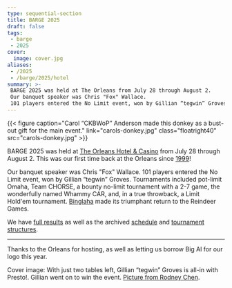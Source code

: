 ```yaml
---
type: sequential-section
title: BARGE 2025
draft: false
tags:
 - barge
 - 2025
cover:
  image: cover.jpg
aliases:
 - /2025
 - /barge/2025/hotel
summary: >-
 BARGE 2025 was held at The Orleans from July 28 through August 2.
 Our banquet speaker was Chris "Fox" Wallace.
 101 players entered the No Limit event, won by Gillian “tegwin” Groves.
---
```


{{< figure 
    caption="Carol &ldquo;CKBWoP&rdquo; Anderson made this donkey as a bust-out gift for the main event."
    link="carols-donkey.jpg"
    class="floatright40" src="carols-donkey.jpg" >}}

BARGE 2025 was held at [The Orleans Hotel &
Casino](https://orleans.boydgaming.com/) from July 28 through August 2.
This was our first time back at the Orleans since [1999](../1999/)!

Our banquet speaker was Chris "Fox" Wallace.  101 players entered the No Limit
event, won by Gillian “tegwin” Groves.  Tournaments included pot-limit Omaha,
Team CHORSE, a bounty no-limit tournament with a 2-7 game, the wonderfully
named Whammy CAR, and, in a true throwback, a Limit Hold'em tournament.
[Binglaha](/rulebook/binglaha.html) made its triumphant return to the Reindeer
Games.

We have [full results](results/) as well as the archived [schedule](schedule/)
and [tournament structures](2025_BARGE_Structures.pdf).

---

Thanks to the Orleans for hosting, as well as letting us borrow Big Al for our
logo this year.

Cover image: With just two tables left, Gillian “tegwin” Groves is all-in with Presto!.
Gillian went on to win the event.
[Picture from Rodney Chen](https://www.flickr.com/photos/beakertehmuppet/54715702145/in/album-72177720328311567/).
